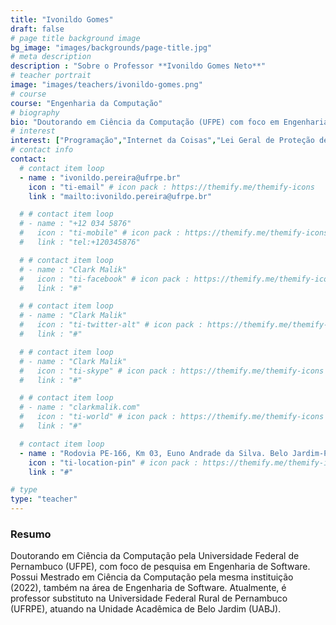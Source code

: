 ```yaml
---
title: "Ivonildo Gomes"
draft: false
# page title background image
bg_image: "images/backgrounds/page-title.jpg"
# meta description
description : "Sobre o Professor **Ivonildo Gomes Neto**"
# teacher portrait
image: "images/teachers/ivonildo-gomes.png"
# course
course: "Engenharia da Computação"
# biography
bio: "Doutorando em Ciência da Computação (UFPE) com foco em Engenharia de Software, mestre na mesma área (2022). Atualmente, é professor substituto na UFRPE (UABJ)."
# interest
interest: ["Programação","Internet da Coisas","Lei Geral de Proteção de Dados"]
# contact info
contact:
  # contact item loop
  - name : "ivonildo.pereira@ufrpe.br"
    icon : "ti-email" # icon pack : https://themify.me/themify-icons
    link : "mailto:ivonildo.pereira@ufrpe.br"

  # # contact item loop
  # - name : "+12 034 5876"
  #   icon : "ti-mobile" # icon pack : https://themify.me/themify-icons
  #   link : "tel:+120345876"

  # # contact item loop
  # - name : "Clark Malik"
  #   icon : "ti-facebook" # icon pack : https://themify.me/themify-icons
  #   link : "#"

  # # contact item loop
  # - name : "Clark Malik"
  #   icon : "ti-twitter-alt" # icon pack : https://themify.me/themify-icons
  #   link : "#"

  # # contact item loop
  # - name : "Clark Malik"
  #   icon : "ti-skype" # icon pack : https://themify.me/themify-icons
  #   link : "#"

  # # contact item loop
  # - name : "clarkmalik.com"
  #   icon : "ti-world" # icon pack : https://themify.me/themify-icons
  #   link : "#"

  # contact item loop
  - name : "Rodovia PE-166, Km 03, Euno Andrade da Silva. Belo Jardim-PE. CEP: 55156-580"
    icon : "ti-location-pin" # icon pack : https://themify.me/themify-icons
    link : "#"

# type
type: "teacher"
---
```


### Resumo

Doutorando em Ciência da Computação pela Universidade Federal de Pernambuco (UFPE), com foco de pesquisa em Engenharia de Software. Possui Mestrado em Ciência da Computação pela mesma instituição (2022), também na área de Engenharia de Software. Atualmente, é professor substituto na Universidade Federal Rural de Pernambuco (UFRPE), atuando na Unidade Acadêmica de Belo Jardim (UABJ).